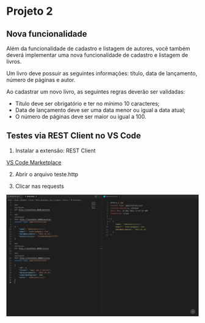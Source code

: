 
# Projeto 2

## Nova funcionalidade
Além da funcionalidade de cadastro e listagem de autores, você também deverá implementar uma nova funcionalidade de cadastro e listagem de livros.

Um livro deve possuir as seguintes informações: título, data de lançamento, número de páginas e autor.

Ao cadastrar um novo livro, as seguintes regras deverão ser validadas:

- Título deve ser obrigatório e ter no mínimo 10 caracteres;
- Data de lançamento deve ser uma data menor ou igual a data atual;
- O número de páginas deve ser maior ou igual a 100.

## Testes via REST Client no VS Code

1. Instalar a extensão: REST Client

[VS Code Marketplace](https://marketplace.visualstudio.com/items?itemName=humao.rest-client)

2. Abrir o arquivo teste.http

3. Clicar nas requests

![requests](./restclient.png)

